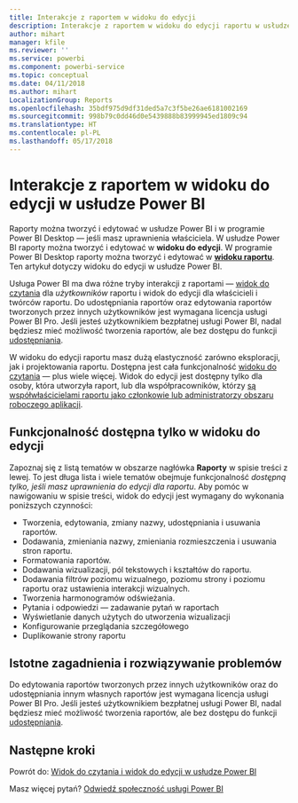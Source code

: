 ```yaml
---
title: Interakcje z raportem w widoku do edycji
description: Interakcje z raportem w widoku do edycji raportu w usłudze Power BI
author: mihart
manager: kfile
ms.reviewer: ''
ms.service: powerbi
ms.component: powerbi-service
ms.topic: conceptual
ms.date: 04/11/2018
ms.author: mihart
LocalizationGroup: Reports
ms.openlocfilehash: 35bdf975d9df31ded5a7c3f5be26ae6181002169
ms.sourcegitcommit: 998b79c0dd46d0e5439888b83999945ed1809c94
ms.translationtype: HT
ms.contentlocale: pl-PL
ms.lasthandoff: 05/17/2018
---
```

# <a name="interact-with-a-report-in-editing-view-in-power-bi-service"></a>Interakcje z raportem w widoku do edycji w usłudze Power BI
Raporty można tworzyć i edytować w usłudze Power BI i w programie Power BI Desktop — jeśli masz uprawnienia właściciela. W usłudze Power BI raporty można tworzyć i edytować w **widoku do edycji**. W programie Power BI Desktop raporty można tworzyć i edytować w [**widoku raportu**](desktop-report-view.md). Ten artykuł dotyczy widoku do edycji w usłudze Power BI. 

Usługa Power BI ma dwa różne tryby interakcji z raportami — [widok do czytania](service-reading-view-and-editing-view.md) dla *użytkowników* raportu i widok do edycji dla właścicieli i twórców raportu.  Do udostępniania raportów oraz edytowania raportów tworzonych przez innych użytkowników jest wymagana licencja usługi Power BI Pro. Jeśli jesteś użytkownikiem bezpłatnej usługi Power BI, nadal będziesz mieć możliwość tworzenia raportów, ale bez dostępu do funkcji [udostępniania](service-share-reports.md).    

W widoku do edycji raportu masz dużą elastyczność zarówno eksploracji, jak i projektowania raportu. Dostępna jest cała funkcjonalność [widoku do czytania](service-reading-view-and-editing-view.md) — plus wiele więcej. Widok do edycji jest dostępny tylko dla osoby, która utworzyła raport, lub dla współpracowników, którzy [są współwłaścicielami raportu jako członkowie lub administratorzy obszaru roboczego aplikacji](service-create-distribute-apps.md).

## <a name="functionality-only-available-in-editing-view"></a>Funkcjonalność dostępna tylko w widoku do edycji
Zapoznaj się z listą tematów w obszarze nagłówka **Raporty** w spisie treści z lewej. To jest długa lista i wiele tematów obejmuje funkcjonalność *dostępną tylko, jeśli masz uprawnienia do edycji dla raportu*.  Aby pomóc w nawigowaniu w spisie treści, widok do edycji jest wymagany do wykonania poniższych czynności:

* Tworzenia, edytowania, zmiany nazwy, udostępniania i usuwania raportów.
* Dodawania, zmieniania nazwy, zmieniania rozmieszczenia i usuwania stron raportu.
* Formatowania raportów.
* Dodawania wizualizacji, pól tekstowych i kształtów do raportu.
* Dodawania filtrów poziomu wizualnego, poziomu strony i poziomu raportu oraz ustawienia interakcji wizualnych.
* Tworzenia harmonogramów odświeżania.
* Pytania i odpowiedzi — zadawanie pytań w raportach
* Wyświetlanie danych użytych do utworzenia wizualizacji 
* Konfigurowanie przeglądania szczegółowego
* Duplikowanie strony raportu

## <a name="considerations-and-troubleshooting"></a>Istotne zagadnienia i rozwiązywanie problemów
Do edytowania raportów tworzonych przez innych użytkowników oraz do udostępniania innym własnych raportów jest wymagana licencja usługi Power BI Pro.  Jeśli jesteś użytkownikiem bezpłatnej usługi Power BI, nadal będziesz mieć możliwość tworzenia raportów, ale bez dostępu do funkcji [udostępniania](service-share-reports.md).


## <a name="next-steps"></a>Następne kroki
Powrót do: [Widok do czytania i widok do edycji w usłudze Power BI](service-reading-view-and-editing-view.md)

Masz więcej pytań? [Odwiedź społeczność usługi Power BI](http://community.powerbi.com/)

